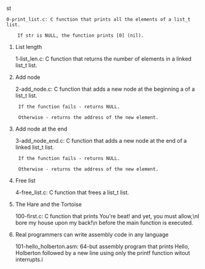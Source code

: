 st

    0-print_list.c: C function that prints all the elements of a list_t list.

        If str is NULL, the function prints [0] (nil).



1. List length

    1-list_len.c: C function that returns the number of elements in a linked list_t list.



2. Add node

    2-add_node.c: C function that adds a new node at the beginning a of a list_t list.

        If the function fails - returns NULL.

        Otherwise - returns the address of the new element.



3. Add node at the end

    3-add_node_end.c: C function that adds a new node at the end of a linked list_t list.

        If the function fails - returns NULL.

        Otherwise - returns the address of the new element.



4. Free list

    4-free_list.c: C function that frees a list_t list.



5. The Hare and the Tortoise

    100-first.c: C function that prints You're beat! and yet, you must allow,\nI bore my house upon my back!\n before the main function is executed.



6. Real programmers can write assembly code in any language

    101-hello_holberton.asm: 64-but assembly program that prints Hello, Holberton followed by a new line using only the printf function witout interrupts.i
